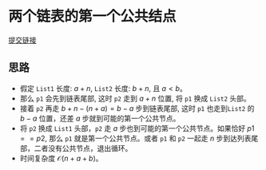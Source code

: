 # 两个链表的第一个公共结点

[提交链接](https://www.nowcoder.com/practice/6ab1d9a29e88450685099d45c9e31e46)

## 思路

- 假定 `List1` 长度: $a + n$, `List2` 长度: $b + n$, 且 $a < b$。
- 那么 `p1` 会先到链表尾部, 这时 `p2` 走到 $a + n$ 位置, 将 `p1` 换成 `List2` 头部。
- 接着 `p2` 再走 $b + n - (n + a) = b - a$ 步到链表尾部, 这时 `p1` 也走到`List2` 的 $b - a$ 位置，还差 $a$ 步就到可能的第一个公共节点。
- 将 `p2` 换成 `List1` 头部，`p2` 走 $a$ 步也到可能的第一个公共节点。如果恰好 $p1 == p2$, 那么 `p1` 就是第一个公共节点。或者 `p1` 和 `p2` 一起走 $n$ 步到达列表尾部，二者没有公共节点，退出循环。
- 时间复杂度 $\mathcal{O}(n + a + b)$。